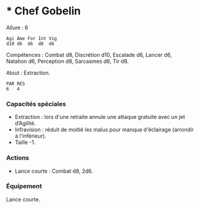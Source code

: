 # * Chef Gobelin

Allure : 6

	Agi	Âme	For	Int	Vig
	d10	d6	d6	d8	d6

Compétences : Combat d8, Discrétion d10, Escalade d6, Lancer d6, Natation d6, Perception d8, Sarcasmes d8, Tir d8.

Atout : Extraction.

	PAR	RES
	6	4

### Capacités spéciales
- Extraction : lors d'une retraite annule une attaque gratuite avec un jet d’Agilité.
- Infravision : réduit de moitié les malus pour manque d'éclairage (arrondir à l'inférieur).
- Taille -1.

### Actions
- Lance courte : Combat d8, 2d6.

### Équipement
Lance courte.

